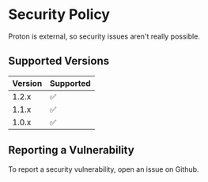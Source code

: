 # Security Policy
Proton is external, so security issues aren't really possible.

## Supported Versions

| Version | Supported          |
| ------- | ------------------ |
| 1.2.x   | :white_check_mark: |
| 1.1.x   | :white_check_mark: |
| 1.0.x   | :white_check_mark: |

## Reporting a Vulnerability

To report a security vulnerability, open an issue on Github.
